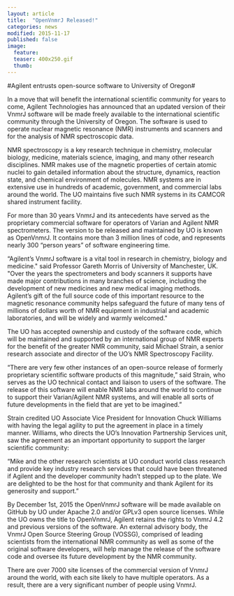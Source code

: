```yaml
---
layout: article
title:  "OpenVnmrJ Released!"
categories: news
modified: 2015-11-17
published: false
image:
  feature:
  teaser: 400x250.gif
  thumb:
---
```


#Agilent entrusts open-source software to University of Oregon#

In a move that will benefit the international scientific community for years to come, Agilent Technologies has announced that an updated version of their VnmrJ software will be made freely available to the international scientific community through the University of Oregon. The software is used to operate nuclear magnetic resonance (NMR) instruments and scanners and for the analysis of NMR spectroscopic data.

NMR spectroscopy is a key research technique in chemistry, molecular biology, medicine, materials science, imaging, and many other research disciplines.  NMR makes use of the magnetic properties of certain atomic nuclei to gain detailed information about the structure, dynamics, reaction state, and chemical environment of molecules.   NMR systems are in extensive use in hundreds of academic, government, and commercial labs around the world.  The UO maintains five such NMR systems in its CAMCOR shared instrument facility.

For more than 30 years VnmrJ and its antecedents have served as the proprietary commercial software for operators of Varian and Agilent NMR spectrometers.  The version to be released and maintained by UO is known as OpenVnmrJ.  It contains more than 3 million lines of code, and represents nearly 300 “person years” of software engineering time. 

“Agilent’s VnmrJ software is a vital tool in research in chemistry, biology and medicine."  said Professor Gareth Morris of University of Manchester, UK.  "Over the years the spectrometers and body scanners it supports have made major contributions in many branches of science, including the development of new medicines and new medical imaging methods.  Agilent’s gift of the full source code of this important resource to the magnetic resonance community helps safeguard the future of many tens of millions of dollars worth of NMR equipment in industrial and academic laboratories, and will be widely and warmly welcomed."

The UO has accepted ownership and custody of the software code, which will be maintained and supported by an international group of NMR experts for the benefit of the greater NMR community, said Michael Strain, a senior research associate and director of the UO’s NMR Spectroscopy Facility.

 “There are very few other instances of an open-source release of formerly proprietary scientific software products of this magnitude,” said Strain, who serves as the UO technical contact and liaison to users of the software. The release of this software will enable NMR labs around the world to continue to support their Varian/Agilent NMR systems, and will enable all sorts of future developments in the field that are yet to be imagined.”

Strain credited UO Associate Vice President for Innovation Chuck Williams with having the legal agility to put the agreement in place in a timely manner. Williams, who directs the UO’s Innovation Partnership Services unit, saw the agreement as an important opportunity to support the larger scientific community: 

“Mike and the other research scientists at UO conduct world class research and provide key industry research services that could have been threatened if Agilent and the developer community hadn’t stepped up to the plate.  We are delighted to be the host for that community and thank Agilent for its generosity and support.”

By December 1st, 2015 the OpenVnmrJ software will be made available on GitHub by UO under Apache 2.0 and/or GPLv3 open source licenses. While the UO owns the title to OpenVnmrJ, Agilent retains the rights to VnmrJ 4.2 and previous versions of the software.  An external advisory body, the VnmrJ Open Source Steering Group (VOSSG), comprised of leading scientists from the international NMR community as well as some of the original software developers, will help manage the release of the software code and oversee its future development by the NMR community.

There are over 7000 site licenses of the commercial version of VnmrJ around the world, with each site likely to have multiple operators.  As a result,  there are a very significant number of people using VnmrJ.
